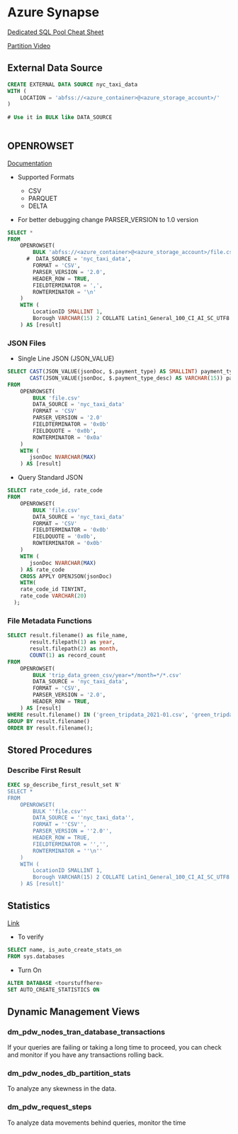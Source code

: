 # Azure Synapse

[Dedicated SQL Pool Cheat Sheet](https://learn.microsoft.com/en-us/azure/synapse-analytics/sql-data-warehouse/cheat-sheet)

[Partition Video](https://www.youtube.com/watch?v=4SQouxsR7DQ)

## External Data Source

```sql
CREATE EXTERNAL DATA SOURCE nyc_taxi_data
WITH (
    LOCATION = 'abfss://<azure_container>@<azure_storage_account>/'
)
    
# Use it in BULK like DATA_SOURCE
    

```

## OPENROWSET

[Documentation](https://learn.microsoft.com/en-us/azure/synapse-analytics/sql/develop-openrowset)

* Supported Formats
    * CSV
    * PARQUET
    * DELTA

* For better debugging change PARSER_VERSION to 1.0 version

```sql
SELECT *
FROM 
    OPENROWSET(
        BULK 'abfss://<azure_container>@<azure_storage_account>/file.csv', # OR BULK 'file.csv' with DATA_SOURCE TAG
      #  DATA_SOURCE = 'nyc_taxi_data',
        FORMAT = 'CSV',
        PARSER_VERSION = '2.0',
        HEADER_ROW = TRUE,
        FIELDTERMINATOR = ',',
        ROWTERMINATOR = '\n'
    )
    WITH (
        LocationID SMALLINT 1,
        Borough VARCHAR(15) 2 COLLATE Latin1_General_100_CI_AI_SC_UTF8
    ) AS [result]
```

### JSON Files

* Single Line JSON (JSON_VALUE)

```sql
SELECT CAST(JSON_VALUE(jsonDoc, $.payment_type) AS SMALLINT) payment_type,
       CAST(JSON_VALUE(jsonDoc, $.payment_type_desc) AS VARCHAR(15)) payment_type_desc
FROM 
    OPENROWSET(
        BULK 'file.csv'
        DATA_SOURCE = 'nyc_taxi_data'    
        FORMAT = 'CSV'
        PARSER_VERSION = '2.0'
        FIELDTERMINATOR = '0x0b'
        FIELDQUOTE = '0x0b',
        ROWTERMINATOR = '0x0a'
    )
    WITH (
       jsonDoc NVARCHAR(MAX)
    ) AS [result]
```

* Query Standard JSON

```sql
SELECT rate_code_id, rate_code
FROM 
    OPENROWSET(
        BULK 'file.csv'
        DATA_SOURCE = 'nyc_taxi_data'    
        FORMAT = 'CSV'
        FIELDTERMINATOR = '0x0b'
        FIELDQUOTE = '0x0b',
        ROWTERMINATOR = '0x0b'
    )
    WITH (
       jsonDoc NVARCHAR(MAX)
    ) AS rate_code
    CROSS APPLY OPENJSON(jsonDoc)
    WITH(
    rate_code_id TINYINT,
    rate_code VARCHAR(20)
  );
```

### File Metadata Functions

```sql
SELECT result.filename() as file_name,
       result.filepath(1) as year,
       result.filepath(2) as month,
       COUNT(1) as record_count
FROM 
    OPENROWSET(
        BULK 'trip_data_green_csv/year=*/month=*/*.csv'
        DATA_SOURCE = 'nyc_taxi_data',
        FORMAT = 'CSV',
        PARSER_VERSION = '2.0',
        HEADER_ROW = TRUE,
    ) AS [result]
WHERE result.filename() IN ('green_tripdata_2021-01.csv', 'green_tripdata_2020-01.csv')
GROUP BY result.filename()
ORDER BY result.filename();
```

## Stored Procedures

### Describe First Result

```sql
EXEC sp_describe_first_result_set N'
SELECT *
FROM 
    OPENROWSET(
        BULK ''file.csv''
        DATA_SOURCE = ''nyc_taxi_data'',
        FORMAT = ''CSV'',
        PARSER_VERSION = ''2.0'',
        HEADER_ROW = TRUE,
        FIELDTERMINATOR = '','',
        ROWTERMINATOR = ''\n''
    )
    WITH (
        LocationID SMALLINT 1,
        Borough VARCHAR(15) 2 COLLATE Latin1_General_100_CI_AI_SC_UTF8
    ) AS [result]'
```

## Statistics

[Link](https://learn.microsoft.com/en-us/azure/synapse-analytics/sql/develop-tables-statistics#examples-create-statistics)

* To verify

```sql
SELECT name, is_auto_create_stats_on
FROM sys.databases
```

* Turn On

```sql
ALTER DATABASE <tourstuffhere>
SET AUTO_CREATE_STATISTICS ON
```

## Dynamic Management Views

### dm_pdw_nodes_tran_database_transactions

If your queries are failing or taking a long time to proceed, you can check and monitor if you have any transactions rolling back.

### dm_pdw_nodes_db_partition_stats

To analyze any skewness in the data.

### dm_pdw_request_steps 

To analyze data movements behind queries, monitor the time